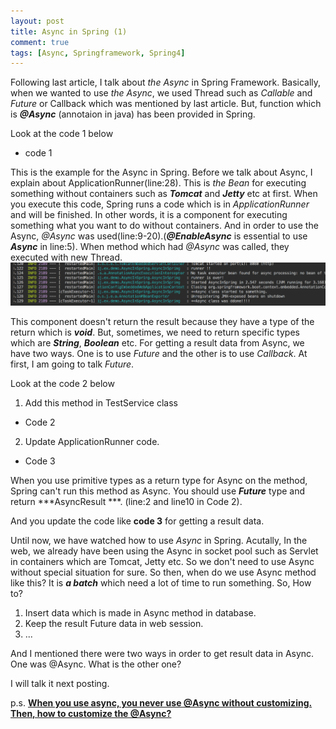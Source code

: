 ```yaml
---
layout: post
title: Async in Spring (1)
comment: true
tags: [Async, Springframework, Spring4]
---
```


Following last article, I talk about *the Async* in Spring Framework. Basically, when we wanted to use *the Async*, we used Thread such as *Callable* and *Future* or Callback which was mentioned by last article. But, function which is ***@Async*** (annotaion in java) has been provided in Spring. 

Look at the code 1 below
<script src="https://gist.github.com/ijunc2/f73c42059312807e7cf2447094bf020c.js"></script>
* code 1

This is the example for the Async in Spring. Before we talk about Async, I explain about ApplicationRunner(line:28). This is *the Bean* for executing something without containers such as ***Tomcat*** and ***Jetty*** etc at first. When you execute this code, Spring runs a code which is in *ApplicationRunner* and will be finished. In other words, it is a component for executing something what you want to do without containers. And in order to use the Async, *@Async* was used(line:9-20).(***@EnableAsync*** is essential to use ***Async*** in line:5). When method which had *@Async* was called, they executed with new Thread.
![pic1](/assets/img/post/2018-01-06-forth/p1.png)

This component doesn't return the result because they have a type of the return which is ***void***. But, sometimes, we need to return specific types which are ***String***, ***Boolean*** etc. 
For getting a result data from Async, we have two ways. One is to use *Future* and the other is to use *Callback*. At first, I am going to talk *Future*.

Look at the code 2 below 
1. Add this method in TestService class
<script src="https://gist.github.com/ijunc2/9dfd2454d1b96f00440c3c595ac2f487.js"></script>
* Code 2
2. Update ApplicationRunner code.
<script src="https://gist.github.com/ijunc2/ec502003ff3516db0bd84696bad28dfa.js"></script>
* Code 3

When you use primitive types as a return type for Async on the method, Spring can't run this method as Async. You should use ***Future*** type and return ***AsyncResult ***. (line:2 and line10 in Code 2).

And you update the code like **code 3** for getting a result data.

Until now, we have watched how to use *Async* in Spring. Acutally, In the web, we already have been using the Async in socket pool such as Servlet in containers which are Tomcat, Jetty etc. So we don't need to use Async without special situation for sure. So then, when do we use Async method like this? It is ***a batch*** which need a lot of time to run something. So, How to?
1. Insert data which is made in Async method in database.
2. Keep the result Future data in web session.
3. ...


And I mentioned there were two ways in order to get result data in Async. One was @Async. What is the other one? 

I will talk it next posting. 

p.s. [**When you use async, you never use @Async without customizing. Then, how to customize the @Async?**](/2017/12/30/second.html)






